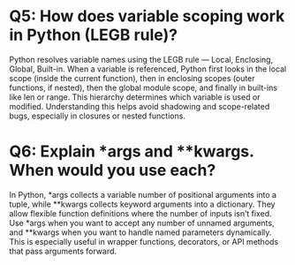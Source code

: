 # Q5: How does variable scoping work in Python (LEGB rule)?

Python resolves variable names using the LEGB rule — Local, Enclosing, Global, Built-in. When a variable is referenced, Python first looks in the local scope (inside the current function), then in enclosing scopes (outer functions, if nested), then the global module scope, and finally in built-ins like len or range. This hierarchy determines which variable is used or modified. Understanding this helps avoid shadowing and scope-related bugs, especially in closures or nested functions.

# Q6: Explain *args and **kwargs. When would you use each?

In Python, *args collects a variable number of positional arguments into a tuple, while **kwargs collects keyword arguments into a dictionary. They allow flexible function definitions where the number of inputs isn’t fixed. Use *args when you want to accept any number of unnamed arguments, and **kwargs when you want to handle named parameters dynamically. This is especially useful in wrapper functions, decorators, or API methods that pass arguments forward.